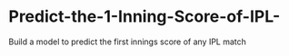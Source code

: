 # Predict-the-1-Inning-Score-of-IPL-
Build a model to predict the first innings score of any IPL match
